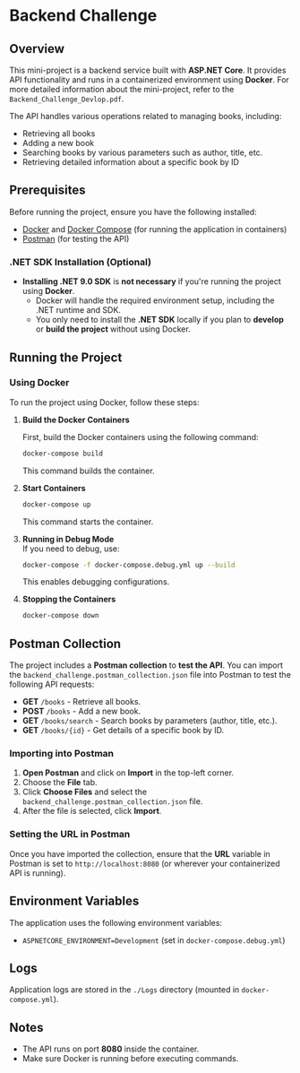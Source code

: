 # Backend Challenge

## Overview

This mini-project is a backend service built with **ASP.NET Core**. It provides API functionality and runs in a containerized environment using **Docker**. For more detailed information about the mini-project, refer to the `Backend_Challenge_Devlop.pdf`.

The API handles various operations related to managing books, including:

- Retrieving all books
- Adding a new book
- Searching books by various parameters such as author, title, etc.
- Retrieving detailed information about a specific book by ID
## Prerequisites

Before running the project, ensure you have the following installed:

- [Docker](https://www.docker.com/get-started) and [Docker Compose](https://docs.docker.com/compose/) (for running the application in containers)
- [Postman](https://www.postman.com/) (for testing the API)

### .NET SDK Installation (Optional)

- **Installing .NET 9.0 SDK** is **not necessary** if you're running the project using **Docker**.
  - Docker will handle the required environment setup, including the .NET runtime and SDK.
  - You only need to install the **.NET SDK** locally if you plan to **develop** or **build the project** without using Docker.
## Running the Project

### Using Docker

To run the project using Docker, follow these steps:

1. **Build the Docker Containers**

   First, build the Docker containers using the following command:

   ```sh
   docker-compose build
   ```

   This command builds the container.

2. **Start Containers**

   ```sh
   docker-compose up
   ```

   This command starts the container.

3. **Running in Debug Mode**\
   If you need to debug, use:

   ```sh
   docker-compose -f docker-compose.debug.yml up --build
   ```

   This enables debugging configurations.

4. **Stopping the Containers**

   ```sh
   docker-compose down
   ```

## Postman Collection

The project includes a **Postman collection** to **test the API**. You can import the `backend_challenge.postman_collection.json` file into Postman to test the following API requests:

- **GET** `/books` - Retrieve all books.
- **POST** `/books` - Add a new book.
- **GET** `/books/search` - Search books by parameters (author, title, etc.).
- **GET** `/books/{id}` - Get details of a specific book by ID.

### Importing into Postman

1. **Open Postman** and click on **Import** in the top-left corner.
2. Choose the **File** tab.
3. Click **Choose Files** and select the `backend_challenge.postman_collection.json` file.
4. After the file is selected, click **Import**.

### Setting the URL in Postman

Once you have imported the collection, ensure that the **URL** variable in Postman is set to `http://localhost:8080` (or wherever your containerized API is running).


## Environment Variables

The application uses the following environment variables:

- `ASPNETCORE_ENVIRONMENT=Development` (set in `docker-compose.debug.yml`)

## Logs

Application logs are stored in the `./Logs` directory (mounted in `docker-compose.yml`).

## Notes

- The API runs on port **8080** inside the container.
- Make sure Docker is running before executing commands.

